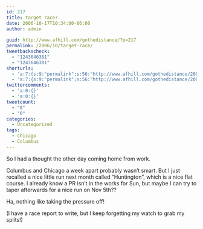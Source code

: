 ```yaml
---
id: 217
title: target race?
date: 2006-10-17T10:34:00-06:00
author: admin
  
guid: http://www.afhill.com/gothedistance/?p=217
permalink: /2006/10/target-race/
tweetbackscheck:
  - "1243646381"
  - "1243646381"
shorturls:
  - 'a:7:{s:9:"permalink";s:56:"http://www.afhill.com/gothedistance/2006/10/target-race/";s:7:"tinyurl";s:25:"http://tinyurl.com/obpsgg";s:4:"isgd";s:17:"http://is.gd/BUuK";s:5:"bitly";s:19:"http://bit.ly/cSykD";s:5:"snipr";s:22:"http://snipr.com/igvbb";s:5:"snurl";s:22:"http://snurl.com/igvbb";s:7:"snipurl";s:24:"http://snipurl.com/igvbb";}'
  - 'a:7:{s:9:"permalink";s:56:"http://www.afhill.com/gothedistance/2006/10/target-race/";s:7:"tinyurl";s:25:"http://tinyurl.com/obpsgg";s:4:"isgd";s:17:"http://is.gd/BUuK";s:5:"bitly";s:19:"http://bit.ly/cSykD";s:5:"snipr";s:22:"http://snipr.com/igvbb";s:5:"snurl";s:22:"http://snurl.com/igvbb";s:7:"snipurl";s:24:"http://snipurl.com/igvbb";}'
twittercomments:
  - 'a:0:{}'
  - 'a:0:{}'
tweetcount:
  - "0"
  - "0"
categories:
  - Uncategorized
tags:
  - Chicago
  - Columbus
---
```

So I had a thought the other day coming home from work.

Columbus and Chicago a week apart probably wasn&#8217;t smart. But I just recalled a nice little run next month called &#8220;Huntington&#8221;, which is a nice flat course. I already know a PR isn&#8217;t in the works for Sun, but maybe I can try to taper afterwards for a nice run on Nov 5th??

Ha, nothing like taking the pressure off!

(I have a race report to write, but I keep forgetting my watch to grab my splits!)